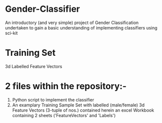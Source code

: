 # Gender-Classifier
An introductory (and very simple) project of Gender Classification undertaken to gain a basic understanding of implementing classifiers using sci-kit

# Training Set
3d Labelled Feature Vectors

# 2 files within the repository:-
  1. Python script to implement the classifier
  2. An examplary Training Sample Set with labelled (male/female) 3d Feature Vectors (3-tuple of nos.) contained herein an excel Workbook containing 2 sheets ('FeatureVectors' and 'Labels')

